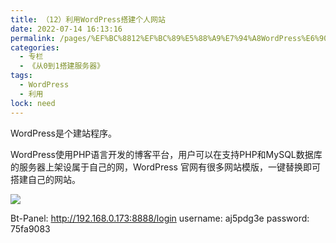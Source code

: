 ```yaml
---
title: （12）利用WordPress搭建个人网站
date: 2022-07-14 16:13:16
permalink: /pages/%EF%BC%8812%EF%BC%89%E5%88%A9%E7%94%A8WordPress%E6%90%AD%E5%BB%BA%E4%B8%AA%E4%BA%BA%E7%BD%91%E7%AB%99
categories: 
  - 专栏
  - 《从0到1搭建服务器》
tags: 
  - WordPress
  - 利用
lock: need
---
```

WordPress是个建站程序。

WordPress使用PHP语言开发的博客平台，用户可以在支持PHP和MySQL数据库的服务器上架设属于自己的网，WordPress 官网有很多网站模版，一键替换即可搭建自己的网站。





![](picture/image-20211208222211638.png)

Bt-Panel: http://192.168.0.173:8888/login
username: aj5pdg3e
password: 75fa9083